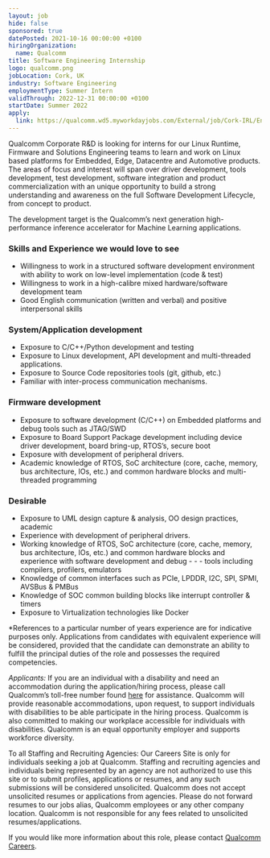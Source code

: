 ```yaml
---
layout: job
hide: false
sponsored: true
datePosted: 2021-10-16 00:00:00 +0100
hiringOrganization:
  name: Qualcomm
title: Software Engineering Internship
logo: qualcomm.png
jobLocation: Cork, UK
industry: Software Engineering
employmentType: Summer Intern
validThrough: 2022-12-31 00:00:00 +0100
startDate: Summer 2022
apply:
  link: https://qualcomm.wd5.myworkdayjobs.com/External/job/Cork-IRL/Engineering-Internship-2023--Qualcomm--Cork--Software_3043505
---
```



Qualcomm Corporate R&D is looking for interns for our Linux Runtime, Firmware and Solutions Engineering teams to learn and work on Linux based platforms for Embedded, Edge, Datacentre and Automotive products.  The areas of focus and interest will span over driver development, tools development, test development, software integration and product commercialization with an unique opportunity to build a strong understanding and awareness on the full Software Development Lifecycle, from concept to product.

The development target is the Qualcomm’s next generation high-performance inference accelerator for Machine Learning applications. 

### Skills and Experience we would love to see
- Willingness to work in a structured software development environment with ability to work on low-level implementation (code & test)
- Willingness to work in a high-calibre mixed hardware/software development team
- Good English communication (written and verbal) and positive interpersonal skills 

### System/Application development
- Exposure to C/C++/Python development and testing
- Exposure to Linux development, API development and multi-threaded applications.
- Exposure to Source Code repositories tools (git, github, etc.)
- Familiar with inter-process communication mechanisms. 

### Firmware development
- Exposure to software development (C/C++) on Embedded platforms and debug tools such as JTAG/SWD
- Exposure to Board Support Package development including device driver development, board bring-up, RTOS’s, secure boot
- Exposure with development of peripheral drivers.
- Academic knowledge of RTOS, SoC architecture (core, cache, memory, bus architecture, IOs, etc.) and common hardware blocks and multi-threaded programming

### Desirable
- Exposure to UML design capture & analysis, OO design practices, academic
- Experience with development of peripheral drivers.
- Working knowledge of RTOS, SoC architecture (core, cache, memory, bus architecture, IOs, etc.) and common hardware blocks and experience with software development and debug - - - tools including compilers, profilers, emulators
- Knowledge of common interfaces such as PCIe, LPDDR, I2C, SPI, SPMI, AVSBus & PMBus
- Knowledge of SOC common building blocks like interrupt controller & timers
- Exposure to Virtualization technologies like Docker

 

*References to a particular number of years experience are for indicative purposes only. Applications from candidates with equivalent experience will be considered, provided that the candidate can demonstrate an ability to fulfill the principal duties of the role and possesses the required competencies.

*Applicants:* If you are an individual with a disability and need an accommodation during the application/hiring process, please call Qualcomm’s toll-free number found [here](https://qualcomm.service-now.com/hrpublic?id=hr_public_article_view&sysparm_article=KB0039028) for assistance. Qualcomm will provide reasonable accommodations, upon request, to support individuals with disabilities to be able participate in the hiring process. Qualcomm is also committed to making our workplace accessible for individuals with disabilities. Qualcomm is an equal opportunity employer and supports workforce diversity.

To all Staffing and Recruiting Agencies: Our Careers Site is only for individuals seeking a job at Qualcomm. Staffing and recruiting agencies and individuals being represented by an agency are not authorized to use this site or to submit profiles, applications or resumes, and any such submissions will be considered unsolicited. Qualcomm does not accept unsolicited resumes or applications from agencies. Please do not forward resumes to our jobs alias, Qualcomm employees or any other company location. Qualcomm is not responsible for any fees related to unsolicited resumes/applications.

If you would like more information about this role, please contact [Qualcomm Careers](http://www.qualcomm.com/contact/corporate).